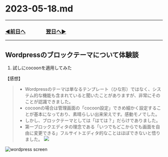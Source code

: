 # 2023-05-18.md

---
### [◀️前日へ](https://github.com/yuasys/chatty-journal/blob/main/2023/05/2023-05-17.md)&emsp;&emsp;&emsp;&emsp;[翌日へ▶️](https://github.com/yuasys/chatty-journal/blob/main/2023/05/2023-05-19.md)
---

Wordpressのブロックテーマについて体験談
---
1. 試しにcocoonを適用してみた

【感想】
>  - Wordpressのテーマは単なるテンプレート（ひな形）ではなく、システム的な機能も含まれていると聞いたことがありますが、非常にそのことが認識できました。
>  - cocoonの場合は管理画面の「cocoon設定」できめ細かく設定することが基本になっており、素晴らしい出来栄えです。感動モノでした。
>  - しかし、ブロックテーマとしては「はては？」だらけでありました。
>  - 第一ブロックエディタの理念である「いつでもどこからでも画面を自由に変更できる」フルサイトエディタ的なことはほぼできないと悟りました。
> ![](https://hackmd.io/_uploads/rk8Eg-QBh.png)
> 
<img src="https://hackmd.io/_uploads/rk8Eg-QBh.png" alt="wordpress screen">



